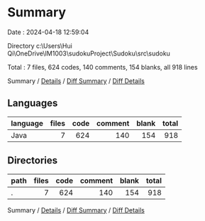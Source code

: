 # Summary

Date : 2024-04-18 12:59:04

Directory c:\\Users\\Hui Qi\\OneDrive\\IM1003\\sudokuProject\\Sudoku\\src\\sudoku

Total : 7 files,  624 codes, 140 comments, 154 blanks, all 918 lines

Summary / [Details](details.md) / [Diff Summary](diff.md) / [Diff Details](diff-details.md)

## Languages
| language | files | code | comment | blank | total |
| :--- | ---: | ---: | ---: | ---: | ---: |
| Java | 7 | 624 | 140 | 154 | 918 |

## Directories
| path | files | code | comment | blank | total |
| :--- | ---: | ---: | ---: | ---: | ---: |
| . | 7 | 624 | 140 | 154 | 918 |

Summary / [Details](details.md) / [Diff Summary](diff.md) / [Diff Details](diff-details.md)